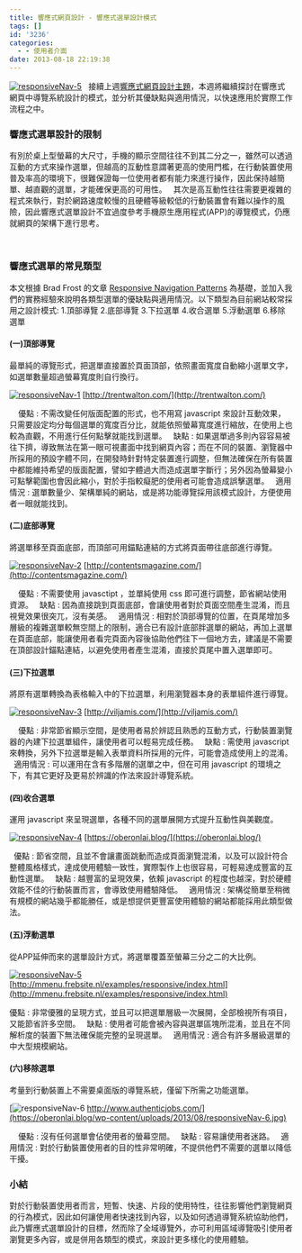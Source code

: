 ```yaml
---
title: 響應式網頁設計 - 響應式選單設計模式
tags: []
id: '3236'
categories:
  - - 使用者介面
date: 2013-08-18 22:19:38
---
```


[![responsiveNav-5](https://oberonlai.blog/wp-content/uploads/2013/08/responsiveNav-5.jpg)](https://oberonlai.blog/wp-content/uploads/2013/08/responsiveNav-5.jpg)   接續上週[響應式網頁設計主題](https://oberonlai.blog/responsivewebdesignforplanning/)，本週將繼續探討在響應式網頁中導覽系統設計的模式，並分析其優缺點與適用情況，以快速應用於實際工作流程之中。  

### 響應式選單設計的限制

有別於桌上型螢幕的大尺寸，手機的顯示空間往往不到其二分之一，雖然可以透過互動的方式來操作選單，但越高的互動性意謂著更高的使用門檻，在行動裝置使用普及率高的環境下，很難保證每一位使用者都有能力來進行操作，因此保持越簡單、越直觀的選單，才能確保更高的可用性。   其次是高互動性往往需要更複雜的程式來執行，對於網路速度較慢的且硬體等級較低的行動裝置會有難以操作的風險，因此響應式選單設計不宜過度參考手機原生應用程式(APP)的導覽模式，仍應就網頁的架構下進行思考。
<!-- more -->
 

### 響應式選單的常見類型

本文根據 Brad Frost 的文章 [Responsive Navigation Patterns](http://bradfrostweb.com/blog/web/responsive-nav-patterns) 為基礎，並加入我們的實務經驗來說明各類型選單的優缺點與適用情況。以下類型為目前網站較常採用之設計模式: 1.頂部導覽 2.底部導覽 3.下拉選單 4.收合選單 5.浮動選單 6.移除選單  

#### (一)頂部導覽

最單純的導覽形式，把選單直接置於頁面頂部，依照畫面寬度自動縮小選單文字，如選單數量超過螢幕寬度則自行換行。

 [![responsiveNav-1](https://oberonlai.blog/wp-content/uploads/2013/08/responsiveNav-1.jpg)](https://oberonlai.blog/wp-content/uploads/2013/08/responsiveNav-1.jpg) [http://trentwalton.com/](http://trentwalton.com/)

    優點 : 不需改變任何版面配置的形式，也不用寫 javascript 來設計互動效果，只需要設定均分每個選單的寬度百分比，就能依照螢幕寬度進行縮放，在使用上也較為直觀，不用進行任何點擊就能找到選單。   缺點 : 如果選單過多則內容容易被往下擠，導致無法在第一眼可視畫面中找到網頁內容；而在不同的裝置、瀏覽器中所採用的預設字體不同，在開發時針對特定裝置進行調整，但無法確保在所有裝置中都能維持希望的版面配置，譬如字體過大而造成選單字斷行；另外因為螢幕變小可點擊範圍也會因此縮小，對於手指較癡肥的使用者可能會造成誤擊選單。   適用情況 : 選單數量少、架構單純的網站，或是將功能導覽採用該模式設計，方便使用者一眼就能找到。  

#### (二)底部導覽

將選單移至頁面底部，而頂部可用錨點連結的方式將頁面帶往底部進行導覽。

 [![responsiveNav-2](https://oberonlai.blog/wp-content/uploads/2013/08/responsiveNav-2.jpg)](https://oberonlai.blog/wp-content/uploads/2013/08/responsiveNav-2.jpg) [http://contentsmagazine.com/](http://contentsmagazine.com/)

    優點 : 不需要使用 javasctipt ，並單純使用 css 即可進行調整，節省網站使用資源。   缺點 : 因為直接跳到頁面底部，會讓使用者對於頁面空間產生混淆，而且視覺效果很突兀，沒有美感。   適用情況 : 相對於頂部導覽的位置，在頁尾增加多層級的複雜選單較無空間上的限制，適合已有設計底部胖選單的網站，再加上選單在頁面底部，能讓使用者看完頁面內容後協助他們往下一個地方去，建議是不需要在頂部設計錨點連結，以避免使用者產生混淆，直接於頁尾中置入選單即可。  

#### (三)下拉選單

將原有選單轉換為表格輸入中的下拉選單，利用瀏覽器本身的表單組件進行導覽。

 [![responsiveNav-3](https://oberonlai.blog/wp-content/uploads/2013/08/responsiveNav-3.jpg)](https://oberonlai.blog/wp-content/uploads/2013/08/responsiveNav-3.jpg) [http://viljamis.com/](http://viljamis.com/)

    優點 : 非常節省顯示空間，是使用者易於辨認且熟悉的互動方式，行動裝置瀏覽器的內建下拉選單組件，讓使用者可以輕易完成任務。   缺點 : 需使用 javascript 來轉換，另外下拉選單是輸入表單資料所採用的元件，可能會造成使用上的混淆。   適用情況 : 可以運用在含有多階層的選單之中，但在可用 javascript 的環境之下，有其它更好及更易於辨識的作法來設計導覽系統。  

#### (四)收合選單

運用 javascript 來呈現選單，各種不同的選單展開方式提升互動性與美觀度。

[![responsiveNav-4](https://oberonlai.blog/wp-content/uploads/2013/08/responsiveNav-4.jpg)](https://oberonlai.blog/wp-content/uploads/2013/08/responsiveNav-4.jpg) [https://oberonlai.blog/](https://oberonlai.blog/)

  優點 : 節省空間，且並不會讓畫面跳動而造成頁面瀏覽混淆，以及可以設計符合整體風格樣式，達成使用體驗一致性，實際製作上也很容易，可輕易達成豐富的互動性選單。   缺點 : 越豐富的呈現效果，依賴 javascript 的程度也越深，對於硬體效能不佳的行動裝置而言，會導致使用體驗降低。   適用情況 : 架構從簡單至稍微有規模的網站幾乎都能勝任，或是想提供更豐富使用體驗的網站都能採用此類型做法。  

#### (五)浮動選單

從APP延伸而來的選單設計方式，將選單覆蓋至螢幕三分之二的大比例。

[![responsiveNav-5](https://oberonlai.blog/wp-content/uploads/2013/08/responsiveNav-5.jpg)](https://oberonlai.blog/wp-content/uploads/2013/08/responsiveNav-5.jpg) [http://mmenu.frebsite.nl/examples/responsive/index.html](http://mmenu.frebsite.nl/examples/responsive/index.html)

優點 : 非常優雅的呈現方式，並且可以把選單層級一次展開，全部檢視所有項目，又能節省許多空間。   缺點 : 使用者可能會被內容與選單區塊所混淆，並且在不同解析度的裝置下無法確保能完整的呈現選單。   適用情況 : 適合有許多層級選單的中大型規模網站。  

#### (六)移除選單

考量到行動裝置上不需要桌面版的導覽系統，僅留下所需之功能選單。

 [![responsiveNav-6](https://oberonlai.blog/wp-content/uploads/2013/08/responsiveNav-6.jpg) http://www.authenticjobs.com/](https://oberonlai.blog/wp-content/uploads/2013/08/responsiveNav-6.jpg)

    優點 : 沒有任何選單會佔使用者的螢幕空間。   缺點 : 容易讓使用者迷路。   適用情況 : 對於行動裝置使用者的目的性非常明確，不提供他們不需要的選單以降低干擾。  

### 小結

對於行動裝置使用者而言，短暫、快速、片段的使用特性，往往影響他們瀏覽網頁的行為模式，因此如何讓使用者快速找到內容，以及如何透過導覽系統協助他們，此乃響應式選單設計的目標，然而除了全域導覽外，亦可利用區域導覽吸引使用者瀏覽更多內容，或是併用各類型的模式，來設計更多樣化的使用體驗。